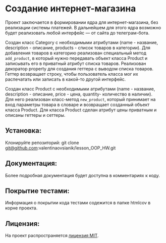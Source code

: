 # Создание интернет-магазина
Проект заключается в формировании ядра для интернет-магазина, без реализации системы платежей. В дальнейшем для этого ядра возможно будет реализовать любой интерфейс — от сайта до телеграм-бота.

Создан класс Category с необходимыми атрибутами (name - название, description - описание, products - список товаров в категории). 
Для добавления товаров в категорию реализован специальный метод `add_product`, в который нужно передавать объект класса Product и записывать его в приватный атрибут списка товаров.
Реализован декоратор property для создания геттера с выводом списка товаров. Геттер возвращает строку, чтобы пользователь класса мог их распечатать или записать в какой-то другой интерфейс.

Создан класс Product с необходимыми атрибутами (name - название, description - описание, price - цена, quantity- количество в наличии). 
Для него реализован класс-метод `new_product`, который принимает на вход параметры товара в словаре и возвращает созданный объект класса Product.
Для класса Product сделан атрибут цены приватным и описаны геттеры и сеттеры.


## Установка:
Клонируйте репозиторий:
git clone git@github.com:valentinaovsianik/lesson_OOP_HW.git


## Документация:
Более подробная документация будет доступна в комментариях к коду.

## Покрытие тестами:
Информация о покрытии кода тестами содежится в папке htmlcov в корне проекта.

## Лицензия:
На проект распространяется [лицензия MIT](LICENSE).